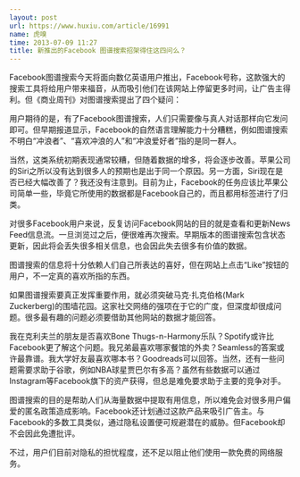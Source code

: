 ```yaml
---
layout: post
url: https://www.huxiu.com/article/16991
name: 虎嗅
time: 2013-07-09 11:27
title: 新推出的Facebook 图谱搜索招架得住这四问么？
---
```

Facebook图谱搜索今天将面向数亿英语用户推出，Facebook号称，这款强大的搜索工具将给用户带来福音，从而吸引他们在该网站上停留更多时间，让广告主得利。但《商业周刊》对图谱搜索提出了四个疑问：

用户期待的是，有了Facebook图谱搜索，人们只需要像与真人对话那样向它发问即可。但早期报道显示，Facebook的自然语言理解能力十分糟糕，例如图谱搜索不明白“冲浪者”、“喜欢冲浪的人”和“冲浪爱好者”指的是同一群人。

当然，这类系统初期表现通常较糟，但随着数据的增多，将会逐步改善。苹果公司的Siri之所以没有达到很多人的预期也是出于同一个原因。另一方面，Siri现在是否已经大幅改善了？我还没有注意到。目前为止，Facebook的任务应该比苹果公司简单一些，毕竟它所使用的数据都是Facebook自己的，而且都用标签进行了归类。

对很多Facebook用户来说，反复访问Facebook网站的目的就是查看和更新News Feed信息流。一旦浏览过之后，便很难再次搜索。早期版本的图谱搜索包含状态更新，因此将会丢失很多相关信息，也会因此失去很多有价值的数据。

图谱搜索的信息将十分依赖人们自己所表达的喜好，但在网站上点击“Like”按钮的用户，不一定真的喜欢所指的东西。

如果图谱搜索要真正发挥重要作用，就必须突破马克·扎克伯格(Mark Zuckerberg)的围墙花园。这家社交网络的强项在于它的广度，但深度却很成问题。很多最有趣的问题必须要借助其他网站的数据才能回答。

我在克利夫兰的朋友是否喜欢Bone Thugs-n-Harmony乐队？Spotify或许比Facebook更了解这个问题。我兄弟最喜欢哪家餐馆的外卖？Seamless的答案或许最靠谱。我大学好友最喜欢哪本书？Goodreads可以回答。当然，还有一些问题需要求助于谷歌，例如NBA球星贾巴尔有多高？虽然有些数据可以通过Instagram等Facebook旗下的资产获得，但总是难免要求助于主要的竞争对手。

图谱搜索的目的是帮助人们从海量数据中提取有用信息，所以难免会对很多用户偏爱的匿名政策造成影响。Facebook还计划通过这款产品来吸引广告主。与Facebook的多数工具类似，通过隐私设置便可规避潜在的威胁。但Facebook却不会因此免遭批评。

不过，用户们目前对隐私的担忧程度，还不足以阻止他们使用一款免费的网络服务。

